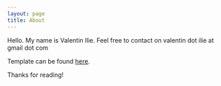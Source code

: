 ```yaml
---
layout: page
title: About
---
```


<p class="message">
  Hello. My name is Valentin Ilie. Feel free to contact on valentin dot ilie at gmail dot com
</p>

Template can be found [here](https://github.com/poole/lanyon).

Thanks for reading!
